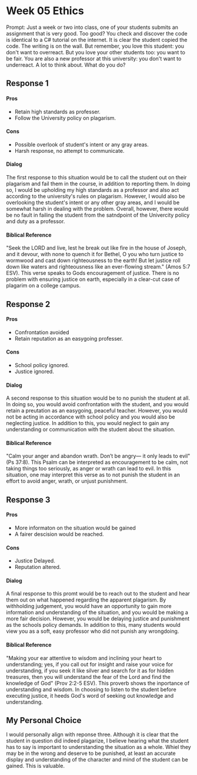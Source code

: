 # Week 05 Ethics

Prompt: Just a week or two into class, one of your students submits an assignment that is very good. Too good? You check and discover the code is identical to a C# tutorial on the internet. It is clear the student copied the code. The writing is on the wall. But remember, you love this student: you don't want to overreact. But you love your other students too: you want to be fair. You are also a new professor at this university: you don't want to underreact. A lot to think about. What do you do?

<h2>Response 1</h2>

<h4>Pros</h4>

- Retain high standards as professer.
- Follow the University policy on plagarism.

<h4>Cons</h4>

- Possible overlook of student's intent or any gray areas.
- Harsh response, no attempt to communicate.

<h4>Dialog</h4>

<p> The first response to this situation would be to call the student out on their plagarism and fail them in the course, in addition to reporting them. In doing so, I would be upholding my high standards as a professor and also act according to the university's rules on plagarism. However, I would also be overlooking the student's intent or any other gray areas, and I would be somewhat harsh in dealing with the problem. Overall, however, there would be no fault in failing the student from the satndpoint of the Univercity policy and duty as a professor. </p>

<h4>Biblical Reference</h4>

<p> "Seek the LORD and live, lest he break out like fire in the house of Joseph, and it devour, with none to quench it for Bethel, O you who turn justice to wormwood and cast down righteousness to the earth! But let justice roll down like waters and righteousness like an ever-flowing stream." (Amos 5:7 ESV). This verse speaks to Gods encouragement of justice. There is no problem with ensuring justice on earth, especially in a clear-cut case of plagarim on a college campus. </p>

<h2>Response 2</h2>

<h4>Pros</h4>

- Confrontation avoided
- Retain reputation as an easygoing professer.

<h4>Cons</h4>

- School policy ignored.
- Justice ignored.

<h4>Dialog</h4>

<p> A second response to this situation would be to no punish the student at all. In doing so, you would avoid confrontation with the student, and you would retain a preutation as an easygoing, peaceful teacher. However, you would not be acting in accordance with school policy and you would also be neglecting justice. In addition to this, you would neglect to gain any understanding or communication with the student about the situation. </p>

<h4>Biblical Reference</h4>

<p> "Calm your anger and abandon wrath. Don’t be angry— it only leads to evil" (Ps 37:8). This Psalm can be interpreted as encouragement to be calm, not taking things too seriously, as anger or wrath can lead to evil. In this situation, one may interpret this verse as to not punish the student in an effort to avoid anger, wrath, or unjust punishment. </p>

<h2>Response 3</h2>

<h4>Pros</h4>

- More informaton on the situation would be gained
- A fairer descision would be reached.

<h4>Cons</h4>

- Justice Delayed.
- Reputation altered.

<h4>Dialog</h4>

<p> A final response to this promt would be to reach out to the student and hear them out on what happened regarding the apparent plagarism. By withholding judgement, you would have an opportunity to gain more information and understanding of the situation, and you would be making a more fair decision. However, you would be delaying justice and punishment as the schools policy demands. In addition to this, many students would view you as a soft, easy professor who did not punish any wrongdoing.

<h4>Biblical Reference</h4>

<p> "Making your ear attentive to wisdom and inclining your heart to understanding; yes, if you call out for insight and raise your voice for understanding, if you seek it like silver and search for it as for hidden treasures, then you will understand the fear of the Lord and find the knowledge of God" (Prov 2:2-5 ESV). This proverb shows the inportance of understanding and wisdom. In choosing to listen to the student before executing justice, it heeds God's word of seeking out knowledge and understanding. </p>

<h2>My Personal Choice</h2>

<p> I would personally align with reponse three. Although it is clear that the student in question did indeed plagarize, I believe hearing what the student has to say is important to understanding the situation as a whole. Whiel they may be in the wrong and deserve to be punished, at least an accurate display and understanding of the character and mind of the student can be gained. This is valuable. </p>